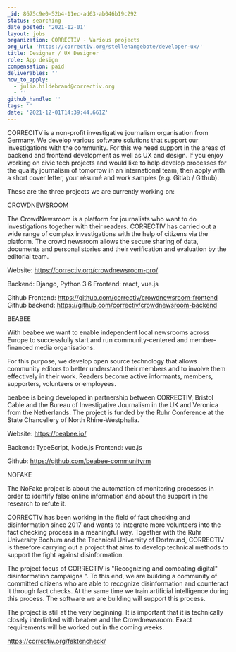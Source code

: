 ```yaml
---
_id: 8675c9e0-52b4-11ec-ad63-ab046b19c292
status: searching
date_posted: '2021-12-01'
layout: jobs
organization: CORRECTIV - Various projects
org_url: 'https://correctiv.org/stellenangebote/developer-ux/'
title: Designer / UX Designer
role: App design
compensation: paid
deliverables: ''
how_to_apply:
  - julia.hildebrand@correctiv.org
  - ''
github_handle: ''
tags: ''
date: '2021-12-01T14:39:44.661Z'
---
```

CORRECITV is a non-profit investigative journalism organisation from Germany. 
We develop various software solutions that support our investigations with the community. For this we need support in the areas of backend and frontend development as well as UX and design. If you enjoy working on civic tech projects and would like to help develop processes for the quality journalism of tomorrow in an international team, then apply with a short cover letter, your résumé and work samples (e.g. Gitlab / Github). 

These are the three projects we are currently working on: 

CROWDNEWSROOM

The CrowdNewsroom is a platform for journalists who want to do investigations together with their readers. CORRECTIV has carried out a wide range of complex investigations with the help of citizens via the platform. The crowd newsroom allows the secure sharing of data, documents and personal stories and their verification and evaluation by the editorial team.

Website: https://correctiv.org/crowdnewsroom-pro/

Backend: Django, Python 3.6
Frontend: react, vue.js

Github Frontend: https://github.com/correctiv/crowdnewsroom-frontend
Github backend: https://github.com/correctiv/crowdnewsroom-backend

BEABEE

With beabee we want to enable independent local newsrooms across Europe to successfully start and run community-centered and member-financed media organisations.

For this purpose, we develop open source technology that allows community editors to better understand their members and to involve them effectively in their work. Readers become active informants, members, supporters, volunteers or employees. 

beabee is being developed in partnership between CORRECTIV, Bristol Cable and the Bureau of Investigative Journalism in the UK and Veronica from the Netherlands. The project is funded by the Ruhr Conference at the State Chancellery of North Rhine-Westphalia.


Website: https://beabee.io/

Backend: TypeScript, Node.js
Frontend: vue.js

Github: https://github.com/beabee-communityrm

NOFAKE

The NoFake project is about the automation of monitoring processes in order to identify false online information and about the support in the research to refute it.

CORRECTIV has been working in the field of fact checking and disinformation since 2017 and wants to integrate more volunteers into the fact checking process in a meaningful way. Together with the Ruhr University Bochum and the Technical University of Dortmund, CORRECTIV is therefore carrying out a project that aims to develop technical methods to support the fight against disinformation.

The project focus of CORRECTIV is "Recognizing and combating digital" disinformation campaigns ". To this end, we are building a community of committed citizens who are able to recognize disinformation and counteract it through fact checks. At the same time we train artificial intelligence during this process. The software we are building will support this process.

The project is still at the very beginning. It is important that it is technically closely interlinked with beabee and the Crowdnewsroom. Exact requirements will be worked out in the coming weeks.

https://correctiv.org/faktencheck/

